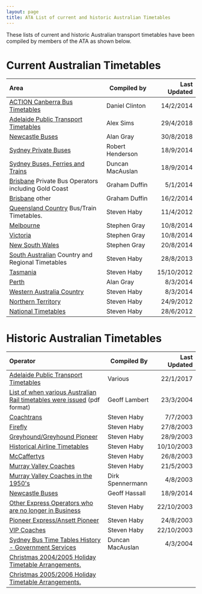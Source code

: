 ```yaml
---
layout: page
title: ATA List of current and historic Australian Timetables
---
```

These lists of current and historic Australian transport timetables
have been compiled by members of the ATA as shown below.

# Current Australian Timetables

| Area  | Compiled by | Last Updated |
| :---- | ----------- | -: |
| [ACTION Canberra Bus Timetables](actiontimes.html)  | Daniel Clinton | 14/2/2014 |
| [Adelaide Public Transport Timetables](adelaidetim.html)  | Alex Sims | 29/4/2018 |
| [Newcastle Buses](newbustt.html) | Alan Gray | 30/8/2018 |
| [Sydney Private Buses](SYDNEY.html) | Robert Henderson | 18/9/2014 |
| [Sydney Buses, Ferries and Trains](sydtratt.html) | Duncan MacAuslan | 18/9/2014 |
| [Brisbane](brisbanepriv.html) Private Bus Operators  including Gold Coast | Graham Duffin | 5/1/2014 |
| [Brisbane](BRISBANE.html) other  | Graham Duffin | 16/2/2014 |
| [Queensland Country](qcountry.html) Bus/Train Timetables. | Steven Haby | 11/4/2012 |
| [Melbourne](melbourne.html) | Stephen Gray | 10/8/2014 |
| [Victoria](VICTORIA.html) | Stephen Gray | 10/8/2014
| [New South Wales](NSW.html) | Stephen Gray | 20/8/2014 |
| [South Australian](sacountry.html) Country and Regional Timetables | Steven Haby | 28/8/2013
| [Tasmania](tasmantims.html) | Steven Haby | 15/10/2012 |
| [Perth](perthtims.html) | Alan Gray | 8/3/2014
| [Western Australia Country](wacountry.html) | Steven Haby | 8/3/2014 |
| [Northern Territory](northernt.html) | Steven Haby | 24/9/2012 |
| [National Timetables](Nationaltim.html) | Steven Haby | 28/6/2012 |

# Historic Australian Timetables

| Operator | Compiled By | Last Updated |
|:--|---|--:|
| [Adelaide Public Transport Timetables](adelaidehistory.html)  | Various | 22/1/2017 |
| [List of when various Australian Rail timetables were issued](AATTC%20Australian%20Railways%20TT%20list.pdf) (pdf format) | Geoff Lambert | 23/3/2004 |
| [Coachtrans](Coachtrantim.html) | Steven Haby | 7/7/2003 |
| [Firefly](fireflytim.html) | Steven Haby | 27/8/2003 |
| [Greyhound/Greyhound Pioneer](Greyhound.html) | Steven Haby | 28/9/2003 |
| [Historical Airline Timetables](histairlines.html) | Steven Haby | 10/10/2003 |
| [McCaffertys](McCaffertystim.html) | Steven Haby | 26/8/2003 |
| [Murray Valley Coaches](MVC%20list.html) | Steven Haby | 21/5/2003 |
| [Murray Valley Coaches in the 1950's](MVC_2.html) | Dirk Spennermann | 4/8/2003 |
| [Newcastle Buses](newcastlehistory.html) | Geoff Hassall | 18/9/2014 |
| [Other Express Operators who are no longer in Business](otherexpress.html) | Steven Haby | 22/10/2003 |
| [Pioneer Express/Ansett Pioneer](Pioneertim.html) | Steven Haby | 24/8/2003 |
| [VIP Coaches](VIP%20list.html) | Steven Haby | 22/10/2003
| [Sydney Bus Time Tables History - Government Services](Timetable%20History%20Index.html) | Duncan MacAuslan | 4/3/2004 |
| [Christmas 2004/2005 Holiday Timetable Arrangements.](christmas2004.html) | | |
| [Christmas 2005/2006 Holiday Timetable Arrangements.](christmas.html) | | |
